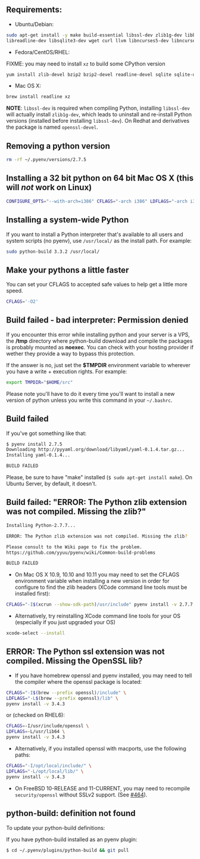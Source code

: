 ## Requirements:

* Ubuntu/Debian: 

```sh
sudo apt-get install -y make build-essential libssl-dev zlib1g-dev libbz2-dev \
libreadline-dev libsqlite3-dev wget curl llvm libncurses5-dev libncursesw5-dev xz-utils tk-dev
```

* Fedora/CentOS/RHEL:

FIXME: you may need to install `xz` to build some CPython version

```sh
yum install zlib-devel bzip2 bzip2-devel readline-devel sqlite sqlite-devel openssl-devel
```

* Mac OS X:

```sh
brew install readline xz
```

**NOTE**: `libssl-dev` is required when compiling Python, installing `libssl-dev` will actually install `zlib1g-dev`, which leads to uninstall and re-install Python versions (installed before installing `libssl-dev`). On Redhat and derivatives the package is named `openssl-devel`.

## Removing a python version

```sh
rm -rf ~/.pyenv/versions/2.7.5
```

## Installing a 32 bit python on 64 bit Mac OS X (this will *not* work on Linux)

```sh
CONFIGURE_OPTS="--with-arch=i386" CFLAGS="-arch i386" LDFLAGS="-arch i386" python-build options
```

## Installing a system-wide Python
If you want to install a Python interpreter that's available to all users and system scripts (no pyenv), use `/usr/local/` as the install path. For example:

```sh
sudo python-build 3.3.2 /usr/local/
```

## Make your pythons a little faster
You can set your CFLAGS to accepted safe values to help get a little more speed.

```sh
CFLAGS='-O2'
```

## Build failed - bad interpreter: Permission denied

If you encounter this error while installing python and your server is a VPS, the **/tmp** directory where python-build download and compile the packages is probably mounted as **noexec**. You can check with your hosting provider if wether they provide a way to bypass this protection.

If the answer is no, just set the **$TMPDIR** environment variable to wherever you have a write + execution rights. For example:

```sh
export TMPDIR="$HOME/src"
```

Please note you'll have to do it every time you'll want to install a new version of python unless you write this command in your `~/.bashrc`.

## Build failed

If you've got something like that:

```sh
$ pyenv install 2.7.5
Downloading http://pyyaml.org/download/libyaml/yaml-0.1.4.tar.gz...
Installing yaml-0.1.4...

BUILD FAILED
```

Please, be sure to have "make" installed (```$ sudo apt-get install make```). On Ubuntu Server, by default, it doesn't.

## Build failed: "ERROR: The Python zlib extension was not compiled. Missing the zlib?"

```sh
Installing Python-2.7.7...

ERROR: The Python zlib extension was not compiled. Missing the zlib?

Please consult to the Wiki page to fix the problem.
https://github.com/yyuu/pyenv/wiki/Common-build-problems

BUILD FAILED
```

* On Mac OS X 10.9, 10.10 and 10.11 you may need to set the CFLAGS environment variable when installing a new version in order for configure to find the zlib headers (XCode command line tools must be installed first):

```sh
CFLAGS="-I$(xcrun --show-sdk-path)/usr/include" pyenv install -v 2.7.7
```

* Alternatively, try reinstalling XCode command line tools for your OS (especially if you just upgraded your OS)

```sh
xcode-select --install
```

## ERROR: The Python ssl extension was not compiled. Missing the OpenSSL lib?

* If you have homebrew openssl and pyenv installed, you may need to tell the compiler where the openssl package is located:

```sh
CFLAGS="-I$(brew --prefix openssl)/include" \
LDFLAGS="-L$(brew --prefix openssl)/lib" \
pyenv install -v 3.4.3
```

or (checked on RHEL6):

```sh
CFLAGS=-I/usr/include/openssl \
LDFLAGS=-L/usr/lib64 \
pyenv install -v 3.4.3
```

* Alternatively, if you installed openssl with macports, use the following paths:

```sh
CFLAGS="-I/opt/local/include/" \
LDFLAGS="-L/opt/local/lib/" \
pyenv install -v 3.4.3
```

* On FreeBSD 10-RELEASE and 11-CURRENT, you may need to recompile ``security/openssl`` without SSLv2 support. (See [#464](https://github.com/yyuu/pyenv/issues/464#issuecomment-152821922)).

## python-build: definition not found

To update your python-build definitions:

If you have python-build installed as an pyenv plugin:
    
```sh
$ cd ~/.pyenv/plugins/python-build && git pull
```
